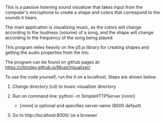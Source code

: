 This is a passive listening sound visualizer that takes input from the computer's microphone to create a shape and colors that correspond to the sounds it hears.

The main application is visualizing music, as the colors will change according to the loudness (volume) of a song, and the shape will change according to the frequency of the song being played.

This program relies heavily on the p5.js library for creating shapes and getting the audio properties from the mic.

The program can be found on github pages at: https://cltinsley.github.io/MusicVisualizer/


To use the code yourself, run the it on a localhost. Steps are shown below.
1. Change directory (cd) to music visualizer directory

2. Run on command line: python -m SimpleHTTPServer [nnnn]
   - [nnnn] is optional and specifies server name (8000 default)

3. Go to http://localhost:8000/ on a browser

